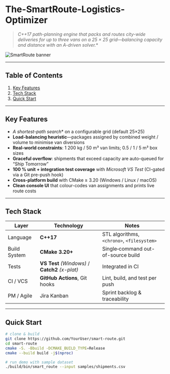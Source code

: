 # The-SmartRoute-Logistics-Optimizer


> **C++17 path-planning engine that packs and routes city-wide deliveries for up to three vans on a 25 × 25 grid—balancing capacity and distance with an A*-driven solver.**

![SmartRoute banner](docs/banner.png) <!-- optional; replace or remove -->

---

## Table of Contents
1. [Key Features](#key-features)  
2. [Tech Stack](#tech-stack)  
3. [Quick Start](#quick-start)  


---

## Key Features
- **A* shortest-path search** on a configurable grid (default 25×25)  
- **Load-balancing heuristic**—packages assigned by combined weight / volume to minimise van diversions  
- **Real-world constraints**: 1 200 kg / 50 m³ van limits; 0.5 / 1 / 5 m³ box sizes  
- **Graceful overflow**: shipments that exceed capacity are auto-queued for “Ship Tomorrow”  
- **100 % unit + integration test coverage** with _Microsoft VS Test_ (CI-gated via a Git pre-push hook)  
- **Cross-platform build** with CMake ≥ 3.20 (Windows / Linux / macOS)  
- **Clean console UI** that colour-codes van assignments and prints live route costs

---

## Tech Stack
| Layer          | Technology                    | Notes                              |
| -------------- | ----------------------------- | ---------------------------------- |
| Language       | **C++17**                     | STL algorithms, `<chrono>`, `<filesystem>` |
| Build System   | **CMake 3.20+**               | Single‐command out-of-source build |
| Tests          | **VS Test** _(Windows)_ / **Catch2** _(x-plat)_ | Integrated in CI |
| CI / VCS       | **GitHub Actions**, Git hooks | Lint, build, and test per push     |
| PM / Agile     | Jira Kanban                   | Sprint backlog & traceability      |

---

## Quick Start

```bash
# clone & build
git clone https://github.com/YourUser/smart-route.git
cd smart-route
cmake -S. -Bbuild -DCMAKE_BUILD_TYPE=Release
cmake --build build -j$(nproc)

# run demo with sample dataset
./build/bin/smart_route --input samples/shipments.csv
